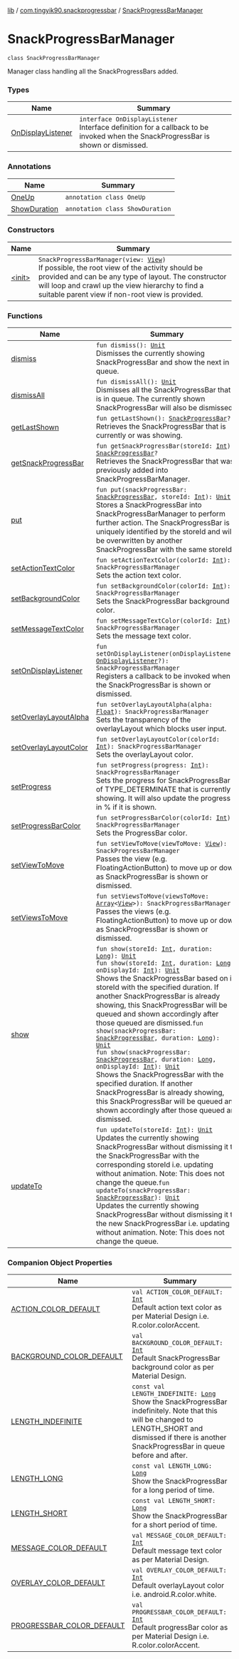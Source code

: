 [lib](../../index.md) / [com.tingyik90.snackprogressbar](../index.md) / [SnackProgressBarManager](.)

# SnackProgressBarManager

`class SnackProgressBarManager`

Manager class handling all the SnackProgressBars added.

### Types

| Name | Summary |
|---|---|
| [OnDisplayListener](-on-display-listener/index.md) | `interface OnDisplayListener`<br>Interface definition for a callback to be invoked when the SnackProgressBar is shown or dismissed. |

### Annotations

| Name | Summary |
|---|---|
| [OneUp](-one-up/index.md) | `annotation class OneUp` |
| [ShowDuration](-show-duration/index.md) | `annotation class ShowDuration` |

### Constructors

| Name | Summary |
|---|---|
| [&lt;init&gt;](-init-.md) | `SnackProgressBarManager(view: `[`View`](https://developer.android.com/reference/android/view/View.html)`)`<br>If possible, the root view of the activity should be provided and can be any type of layout. The constructor will loop and crawl up the view hierarchy to find a suitable parent view if non-root view is provided. |

### Functions

| Name | Summary |
|---|---|
| [dismiss](dismiss.md) | `fun dismiss(): `[`Unit`](https://kotlinlang.org/api/latest/jvm/stdlib/kotlin/-unit/index.html)<br>Dismisses the currently showing SnackProgressBar and show the next in queue. |
| [dismissAll](dismiss-all.md) | `fun dismissAll(): `[`Unit`](https://kotlinlang.org/api/latest/jvm/stdlib/kotlin/-unit/index.html)<br>Dismisses all the SnackProgressBar that is in queue. The currently shown SnackProgressBar will also be dismissed. |
| [getLastShown](get-last-shown.md) | `fun getLastShown(): `[`SnackProgressBar`](../-snack-progress-bar/index.md)`?`<br>Retrieves the SnackProgressBar that is currently or was showing. |
| [getSnackProgressBar](get-snack-progress-bar.md) | `fun getSnackProgressBar(storeId: `[`Int`](https://kotlinlang.org/api/latest/jvm/stdlib/kotlin/-int/index.html)`): `[`SnackProgressBar`](../-snack-progress-bar/index.md)`?`<br>Retrieves the SnackProgressBar that was previously added into SnackProgressBarManager. |
| [put](put.md) | `fun put(snackProgressBar: `[`SnackProgressBar`](../-snack-progress-bar/index.md)`, storeId: `[`Int`](https://kotlinlang.org/api/latest/jvm/stdlib/kotlin/-int/index.html)`): `[`Unit`](https://kotlinlang.org/api/latest/jvm/stdlib/kotlin/-unit/index.html)<br>Stores a SnackProgressBar into SnackProgressBarManager to perform further action. The SnackProgressBar is uniquely identified by the storeId and will be overwritten by another SnackProgressBar with the same storeId. |
| [setActionTextColor](set-action-text-color.md) | `fun setActionTextColor(colorId: `[`Int`](https://kotlinlang.org/api/latest/jvm/stdlib/kotlin/-int/index.html)`): SnackProgressBarManager`<br>Sets the action text color. |
| [setBackgroundColor](set-background-color.md) | `fun setBackgroundColor(colorId: `[`Int`](https://kotlinlang.org/api/latest/jvm/stdlib/kotlin/-int/index.html)`): SnackProgressBarManager`<br>Sets the SnackProgressBar background color. |
| [setMessageTextColor](set-message-text-color.md) | `fun setMessageTextColor(colorId: `[`Int`](https://kotlinlang.org/api/latest/jvm/stdlib/kotlin/-int/index.html)`): SnackProgressBarManager`<br>Sets the message text color. |
| [setOnDisplayListener](set-on-display-listener.md) | `fun setOnDisplayListener(onDisplayListener: `[`OnDisplayListener`](-on-display-listener/index.md)`?): SnackProgressBarManager`<br>Registers a callback to be invoked when the SnackProgressBar is shown or dismissed. |
| [setOverlayLayoutAlpha](set-overlay-layout-alpha.md) | `fun setOverlayLayoutAlpha(alpha: `[`Float`](https://kotlinlang.org/api/latest/jvm/stdlib/kotlin/-float/index.html)`): SnackProgressBarManager`<br>Sets the transparency of the overlayLayout which blocks user input. |
| [setOverlayLayoutColor](set-overlay-layout-color.md) | `fun setOverlayLayoutColor(colorId: `[`Int`](https://kotlinlang.org/api/latest/jvm/stdlib/kotlin/-int/index.html)`): SnackProgressBarManager`<br>Sets the overlayLayout color. |
| [setProgress](set-progress.md) | `fun setProgress(progress: `[`Int`](https://kotlinlang.org/api/latest/jvm/stdlib/kotlin/-int/index.html)`): SnackProgressBarManager`<br>Sets the progress for SnackProgressBar of TYPE_DETERMINATE that is currently showing. It will also update the progress in % if it is shown. |
| [setProgressBarColor](set-progress-bar-color.md) | `fun setProgressBarColor(colorId: `[`Int`](https://kotlinlang.org/api/latest/jvm/stdlib/kotlin/-int/index.html)`): SnackProgressBarManager`<br>Sets the ProgressBar color. |
| [setViewToMove](set-view-to-move.md) | `fun setViewToMove(viewToMove: `[`View`](https://developer.android.com/reference/android/view/View.html)`): SnackProgressBarManager`<br>Passes the view (e.g. FloatingActionButton) to move up or down as SnackProgressBar is shown or dismissed. |
| [setViewsToMove](set-views-to-move.md) | `fun setViewsToMove(viewsToMove: `[`Array`](https://kotlinlang.org/api/latest/jvm/stdlib/kotlin/-array/index.html)`<`[`View`](https://developer.android.com/reference/android/view/View.html)`>): SnackProgressBarManager`<br>Passes the views (e.g. FloatingActionButton) to move up or down as SnackProgressBar is shown or dismissed. |
| [show](show.md) | `fun show(storeId: `[`Int`](https://kotlinlang.org/api/latest/jvm/stdlib/kotlin/-int/index.html)`, duration: `[`Long`](https://kotlinlang.org/api/latest/jvm/stdlib/kotlin/-long/index.html)`): `[`Unit`](https://kotlinlang.org/api/latest/jvm/stdlib/kotlin/-unit/index.html)<br>`fun show(storeId: `[`Int`](https://kotlinlang.org/api/latest/jvm/stdlib/kotlin/-int/index.html)`, duration: `[`Long`](https://kotlinlang.org/api/latest/jvm/stdlib/kotlin/-long/index.html)`, onDisplayId: `[`Int`](https://kotlinlang.org/api/latest/jvm/stdlib/kotlin/-int/index.html)`): `[`Unit`](https://kotlinlang.org/api/latest/jvm/stdlib/kotlin/-unit/index.html)<br>Shows the SnackProgressBar based on its storeId with the specified duration. If another SnackProgressBar is already showing, this SnackProgressBar will be queued and shown accordingly after those queued are dismissed.`fun show(snackProgressBar: `[`SnackProgressBar`](../-snack-progress-bar/index.md)`, duration: `[`Long`](https://kotlinlang.org/api/latest/jvm/stdlib/kotlin/-long/index.html)`): `[`Unit`](https://kotlinlang.org/api/latest/jvm/stdlib/kotlin/-unit/index.html)<br>`fun show(snackProgressBar: `[`SnackProgressBar`](../-snack-progress-bar/index.md)`, duration: `[`Long`](https://kotlinlang.org/api/latest/jvm/stdlib/kotlin/-long/index.html)`, onDisplayId: `[`Int`](https://kotlinlang.org/api/latest/jvm/stdlib/kotlin/-int/index.html)`): `[`Unit`](https://kotlinlang.org/api/latest/jvm/stdlib/kotlin/-unit/index.html)<br>Shows the SnackProgressBar with the specified duration. If another SnackProgressBar is already showing, this SnackProgressBar will be queued and shown accordingly after those queued are dismissed. |
| [updateTo](update-to.md) | `fun updateTo(storeId: `[`Int`](https://kotlinlang.org/api/latest/jvm/stdlib/kotlin/-int/index.html)`): `[`Unit`](https://kotlinlang.org/api/latest/jvm/stdlib/kotlin/-unit/index.html)<br>Updates the currently showing SnackProgressBar without dismissing it to the SnackProgressBar with the corresponding storeId i.e. updating without animation. Note: This does not change the queue.`fun updateTo(snackProgressBar: `[`SnackProgressBar`](../-snack-progress-bar/index.md)`): `[`Unit`](https://kotlinlang.org/api/latest/jvm/stdlib/kotlin/-unit/index.html)<br>Updates the currently showing SnackProgressBar without dismissing it to the new SnackProgressBar i.e. updating without animation. Note: This does not change the queue. |

### Companion Object Properties

| Name | Summary |
|---|---|
| [ACTION_COLOR_DEFAULT](-a-c-t-i-o-n_-c-o-l-o-r_-d-e-f-a-u-l-t.md) | `val ACTION_COLOR_DEFAULT: `[`Int`](https://kotlinlang.org/api/latest/jvm/stdlib/kotlin/-int/index.html)<br>Default action text color as per Material Design i.e. R.color.colorAccent. |
| [BACKGROUND_COLOR_DEFAULT](-b-a-c-k-g-r-o-u-n-d_-c-o-l-o-r_-d-e-f-a-u-l-t.md) | `val BACKGROUND_COLOR_DEFAULT: `[`Int`](https://kotlinlang.org/api/latest/jvm/stdlib/kotlin/-int/index.html)<br>Default SnackProgressBar background color as per Material Design. |
| [LENGTH_INDEFINITE](-l-e-n-g-t-h_-i-n-d-e-f-i-n-i-t-e.md) | `const val LENGTH_INDEFINITE: `[`Long`](https://kotlinlang.org/api/latest/jvm/stdlib/kotlin/-long/index.html)<br>Show the SnackProgressBar indefinitely. Note that this will be changed to LENGTH_SHORT and dismissed if there is another SnackProgressBar in queue before and after. |
| [LENGTH_LONG](-l-e-n-g-t-h_-l-o-n-g.md) | `const val LENGTH_LONG: `[`Long`](https://kotlinlang.org/api/latest/jvm/stdlib/kotlin/-long/index.html)<br>Show the SnackProgressBar for a long period of time. |
| [LENGTH_SHORT](-l-e-n-g-t-h_-s-h-o-r-t.md) | `const val LENGTH_SHORT: `[`Long`](https://kotlinlang.org/api/latest/jvm/stdlib/kotlin/-long/index.html)<br>Show the SnackProgressBar for a short period of time. |
| [MESSAGE_COLOR_DEFAULT](-m-e-s-s-a-g-e_-c-o-l-o-r_-d-e-f-a-u-l-t.md) | `val MESSAGE_COLOR_DEFAULT: `[`Int`](https://kotlinlang.org/api/latest/jvm/stdlib/kotlin/-int/index.html)<br>Default message text color as per Material Design. |
| [OVERLAY_COLOR_DEFAULT](-o-v-e-r-l-a-y_-c-o-l-o-r_-d-e-f-a-u-l-t.md) | `val OVERLAY_COLOR_DEFAULT: `[`Int`](https://kotlinlang.org/api/latest/jvm/stdlib/kotlin/-int/index.html)<br>Default overlayLayout color i.e. android.R.color.white. |
| [PROGRESSBAR_COLOR_DEFAULT](-p-r-o-g-r-e-s-s-b-a-r_-c-o-l-o-r_-d-e-f-a-u-l-t.md) | `val PROGRESSBAR_COLOR_DEFAULT: `[`Int`](https://kotlinlang.org/api/latest/jvm/stdlib/kotlin/-int/index.html)<br>Default progressBar color as per Material Design i.e. R.color.colorAccent. |
